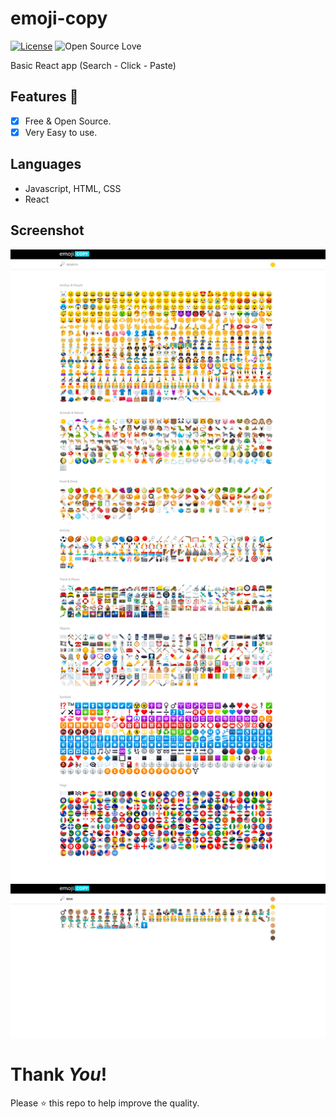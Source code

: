 # emoji-copy
[![License](https://img.shields.io/badge/License-Apache%202.0-blue.svg)](LICENSE)
![Open Source Love](https://badges.frapsoft.com/os/v1/open-source.svg?v=102)

Basic React app (Search - Click - Paste)

## Features :dart:
* [x] Free & Open Source.
* [x] Very Easy to use.

## Languages
* Javascript, HTML, CSS
* React

## Screenshot
![screenshots](screenshots/home.png)
![screenshots](screenshots/search.png)
# Thank _You_!
Please :star: this repo to help improve the quality.

